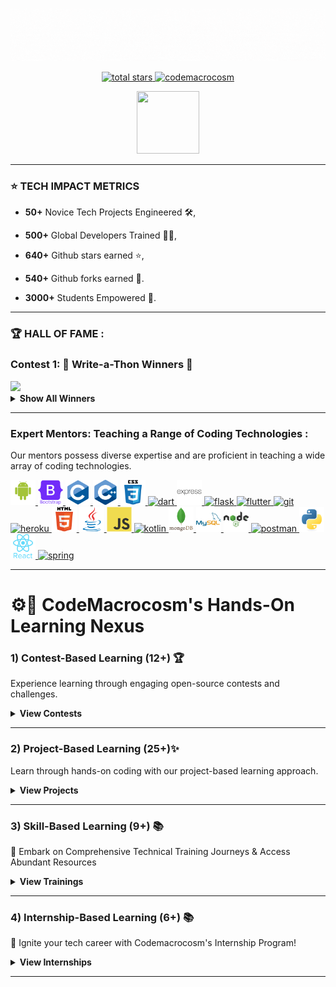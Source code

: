 

<!--

**Here are some ideas to get you started:**

🙋‍♀️ A short introduction - what is your organization all about?
🌈 Contribution guidelines - how can the community get involved?
👩‍💻 Useful resources - where can the community find your docs? Is there anything else the community should know?
🍿 Fun facts - what does your team eat for breakfast?
🧙 Remember, you can do mighty things with the power of [Markdown](https://docs.github.com/github/writing-on-github/getting-started-with-writing-and-formatting-on-github/basic-writing-and-formatting-syntax)
-->


![banner](https://github.com/CodeMacrocosm/.github/blob/main/profile/cm%20banner%20gif.gif)

<!--📛BADGES / 🌐WEBSITE: https://github.com/DenverCoder1/custom-icon-badges -->


<p align="center">
  
  <a href="https://github.com/CodeMacrocosm?tab=repositories&sort=stargazers">
    <img alt="total stars" title="Total stars on GitHub" src="https://img.shields.io/github/stars/CodeMacrocosm?color=007acc&labelColor=0055aa&style=for-the-badge&logo=person-add&label=Stars&logoColor=white"/>
  </a>


 

  <!--👀VIEWS / 🌐WEBSITE: https://github.com/antonkomarev/github-profile-views-counter -->
  <a href="https://github.com/codemacrocosm?tab=Profile Views">
    <img src="https://komarev.com/ghpvc/?username=codemacrocosmi&label=Profile%20views&color=007acc&style=for-the-badge" alt="codemacrocosm" />
   </a>
   
</p>



<!--🖼️OCTOCAT-->
<p align="center">
<img src="https://media.giphy.com/media/IP7sarl7C5lSFCw9rG/giphy.gif"  width="100px" height="100px"></p>

---
### ⭐️ TECH IMPACT METRICS

- **50+** Novice Tech Projects Engineered 🛠️,

- **500+** Global Developers Trained 👨‍💻,

- **640+** Github stars earned ⭐️,

- **540+** Github forks earned 🍴.

- **3000+** Students Empowered 🚀.



---

<p align="center">




###  🏆 HALL OF FAME : 

  ###  Contest 1: 🥇 Write-a-Thon Winners 🥇

  <a href="https://github.com/codeMacrocosm/Write-a-Thon-20/graphs/contributors">
    <img src="https://contrib.rocks/image?repo=codeMacrocosm/Write-a-Thon-20" />
  </a>

  <details>
  <summary><strong>Show All Winners </strong></summary>

---

  ###  Contest 2: 🥇 Start-a-Thon Winners 🥇
  <a href="https://github.com/codeMacrocosm/Start-a-Thon-20/graphs/contributors">
    <img src="https://contrib.rocks/image?repo=codeMacrocosm/Start-a-Thon-20" />
  </a>



  ### Contest 3: 🥇 Design-a-Thon Winners 🥇
  <a href="https://github.com/codeMacrocosm/Design-a-Thon-20/graphs/contributors">
    <img src="https://contrib.rocks/image?repo=codeMacrocosm/Design-a-Thon-20" />
  </a>

  ###  Contest 4: 🥇 Web-a-Thon Winners 🥇
  <a href="https://github.com/codeMacrocosm/Web-a-Thon-20/graphs/contributors">
    <img src="https://contrib.rocks/image?repo=codeMacrocosm/Web-a-Thon-20" />
  </a>



  ###  Contest 5: 🥇 Pull-a-Thon Winners 🥇
  <a href="https://github.com/codeMacrocosm/Pull-a-Thon-21/graphs/contributors">
    <img src="https://contrib.rocks/image?repo=codeMacrocosm/Pull-a-Thon-21" />
  </a>

  ###  Contest 6: 🥇 Dev-a-Thon Winners 🥇
  <a href="https://github.com/codeMacrocosm/Dev-a-Thon-21/graphs/contributors">
    <img src="https://contrib.rocks/image?repo=codeMacrocosm/Dev-a-Thon-21" />
  </a>

  ###  Contest 7: 🥇 Snip-a-Thon Winners 🥇
  <a href="https://github.com/codeMacrocosm/Snip-a-Thon-21/graphs/contributors">
    <img src="https://contrib.rocks/image?repo=codeMacrocosm/Snip-a-Thon-21" />
  </a>

  ###  Contest 8: 🥇 Pattern-a-Thon Winners 🥇
  <a href="https://github.com/codeMacrocosm/Pattern-a-Thon-22/graphs/contributors">
    <img src="https://contrib.rocks/image?repo=codeMacrocosm/Pattern-a-Thon-22" />
  </a>

  ###  Contest 9: 🥇 Write-a-Thon Winners 🥇
  <a href="https://github.com/codeMacrocosm/Vocab-a-Thon-22/graphs/contributors">
    <img src="https://contrib.rocks/image?repo=codeMacrocosm/Vocab-a-Thon-22" />
  </a>

  ###  Contest 10: 🥇 Algo-a-Thon Winners 🥇
  <a href="https://github.com/codeMacrocosm/Algo-a-Thon-22/graphs/contributors">
    <img src="https://contrib.rocks/image?repo=codeMacrocosm/Algo-a-Thon-22" />
  </a>

  ###  Contest 11: 🥇 Profile-a-Thon Winners 🥇
  <a href="https://github.com/codeMacrocosm/Profile-a-Thon-22/graphs/contributors">
    <img src="https://contrib.rocks/image?repo=codeMacrocosm/Profile-a-Thon-22" />
  </a>

  ###  Contest 12: 🥇 Turtle-a-Thon Winners 🥇
  <a href="https://github.com/codeMacrocosm/Turtle-a-Thon-23/graphs/contributors">
    <img src="https://contrib.rocks/image?repo=codeMacrocosm/Turtle-a-Thon-23" />
  </a>

</details>



</div>

---


<h3 align="left"> Expert Mentors: Teaching a Range of Coding Technologies :</h3>

Our mentors possess diverse expertise and are proficient in teaching a wide array of coding technologies.

<p align="left"> <a href="https://developer.android.com" target="_blank" rel="noreferrer"> <img src="https://raw.githubusercontent.com/devicons/devicon/master/icons/android/android-original-wordmark.svg" alt="android" width="40" height="40"/> </a> <a href="https://getbootstrap.com" target="_blank" rel="noreferrer"> <img src="https://raw.githubusercontent.com/devicons/devicon/master/icons/bootstrap/bootstrap-plain-wordmark.svg" alt="bootstrap" width="40" height="40"/> </a> <a href="https://www.cprogramming.com/" target="_blank" rel="noreferrer"> <img src="https://raw.githubusercontent.com/devicons/devicon/master/icons/c/c-original.svg" alt="c" width="40" height="40"/> </a> <a href="https://www.w3schools.com/cpp/" target="_blank" rel="noreferrer"> <img src="https://raw.githubusercontent.com/devicons/devicon/master/icons/cplusplus/cplusplus-original.svg" alt="cplusplus" width="40" height="40"/> </a> <a href="https://www.w3schools.com/css/" target="_blank" rel="noreferrer"> <img src="https://raw.githubusercontent.com/devicons/devicon/master/icons/css3/css3-original-wordmark.svg" alt="css3" width="40" height="40"/> </a> <a href="https://dart.dev" target="_blank" rel="noreferrer"> <img src="https://www.vectorlogo.zone/logos/dartlang/dartlang-icon.svg" alt="dart" width="40" height="40"/> </a> <a href="https://expressjs.com" target="_blank" rel="noreferrer"> <img src="https://raw.githubusercontent.com/devicons/devicon/master/icons/express/express-original-wordmark.svg" alt="express" width="40" height="40"/> </a> <a href="https://flask.palletsprojects.com/" target="_blank" rel="noreferrer"> <img src="https://www.vectorlogo.zone/logos/pocoo_flask/pocoo_flask-icon.svg" alt="flask" width="40" height="40"/> </a> <a href="https://flutter.dev" target="_blank" rel="noreferrer"> <img src="https://www.vectorlogo.zone/logos/flutterio/flutterio-icon.svg" alt="flutter" width="40" height="40"/> </a> <a href="https://git-scm.com/" target="_blank" rel="noreferrer"> <img src="https://www.vectorlogo.zone/logos/git-scm/git-scm-icon.svg" alt="git" width="40" height="40"/> </a> <a href="https://heroku.com" target="_blank" rel="noreferrer"> <img src="https://www.vectorlogo.zone/logos/heroku/heroku-icon.svg" alt="heroku" width="40" height="40"/> </a> <a href="https://www.w3.org/html/" target="_blank" rel="noreferrer"> <img src="https://raw.githubusercontent.com/devicons/devicon/master/icons/html5/html5-original-wordmark.svg" alt="html5" width="40" height="40"/> </a> <a href="https://www.java.com" target="_blank" rel="noreferrer"> <img src="https://raw.githubusercontent.com/devicons/devicon/master/icons/java/java-original.svg" alt="java" width="40" height="40"/> </a> <a href="https://developer.mozilla.org/en-US/docs/Web/JavaScript" target="_blank" rel="noreferrer"> <img src="https://raw.githubusercontent.com/devicons/devicon/master/icons/javascript/javascript-original.svg" alt="javascript" width="40" height="40"/> </a> <a href="https://kotlinlang.org" target="_blank" rel="noreferrer"> <img src="https://www.vectorlogo.zone/logos/kotlinlang/kotlinlang-icon.svg" alt="kotlin" width="40" height="40"/> </a> <a href="https://www.mongodb.com/" target="_blank" rel="noreferrer"> <img src="https://raw.githubusercontent.com/devicons/devicon/master/icons/mongodb/mongodb-original-wordmark.svg" alt="mongodb" width="40" height="40"/> </a> <a href="https://www.mysql.com/" target="_blank" rel="noreferrer"> <img src="https://raw.githubusercontent.com/devicons/devicon/master/icons/mysql/mysql-original-wordmark.svg" alt="mysql" width="40" height="40"/> </a> <a href="https://nodejs.org" target="_blank" rel="noreferrer"> <img src="https://raw.githubusercontent.com/devicons/devicon/master/icons/nodejs/nodejs-original-wordmark.svg" alt="nodejs" width="40" height="40"/> </a> <a href="https://postman.com" target="_blank" rel="noreferrer"> <img src="https://www.vectorlogo.zone/logos/getpostman/getpostman-icon.svg" alt="postman" width="40" height="40"/> </a> <a href="https://www.python.org" target="_blank" rel="noreferrer"> <img src="https://raw.githubusercontent.com/devicons/devicon/master/icons/python/python-original.svg" alt="python" width="40" height="40"/> </a> <a href="https://reactjs.org/" target="_blank" rel="noreferrer"> <img src="https://raw.githubusercontent.com/devicons/devicon/master/icons/react/react-original-wordmark.svg" alt="react" width="40" height="40"/> </a> <a href="https://spring.io/" target="_blank" rel="noreferrer"> <img src="https://www.vectorlogo.zone/logos/springio/springio-icon.svg" alt="spring" width="40" height="40"/> </a> </p>

---

# ⚙️🧠 CodeMacrocosm's Hands-On Learning Nexus

### 1) Contest-Based Learning (12+) 🏆

Experience learning through engaging open-source contests and challenges.

<details>
  <summary><strong>View Contests </strong></summary>

- **Contest 1: [🏆 Write-a-Thon-20](https://github.com/CodeMacrocosm/Write-a-Thon-20)**
  - 🌟 Unleash the Creative Power of Magic Words
  - Stars: 11, Forks: 3, Contributors: 10

- **Contest 2: [🌟 Start-a-Thon-20](https://github.com/CodeMacrocosm/Start-a-Thon-20)**
  - 🌟 The Hello World Spectacular Extravaganza
  - Stars: 11, Forks: 6, Contributors: 32

- **Contest 3: [💻 Design-a-Thon-20](https://github.com/CodeMacrocosm/Design-a-Thon-20)**
  - 🌟 Storyteller's Canvas - Design Your Narrative
  - Stars: 12, Forks: 10, Contributors: 9

- **Contest 4: [🌐 Web-a-Thon-20](https://github.com/CodeMacrocosm/Web-a-Thon-20)**
  - 🌟 Ultimate Web Development Showdown!
  - Stars: 38, Forks: 127, Contributors: 120

- **Contest 5: [🚀 Pull-a-Thon-21](https://github.com/CodeMacrocosm/Pull-a-Thon-21)**
  - 🌟 Entry Point to Open Source Collaboration!
  - Stars: 25, Forks: 117, Contributors: 135

- **Contest 6: [✂️ Dev-a-Thon-21](https://github.com/CodeMacrocosm/Dev-a-Thon-21)**
  - 🌟 Your Gateway to Express Your Dev Journey!
  - Stars: 10, Forks: 30, Contributors: 31

- **Contest 7: [🌟 Snip-a-Thon-21](https://github.com/CodeMacrocosm/Snip-a-Thon-21)**
  - 🌟 Code Brilliance, One Snippet at a Time!
  - Stars: 11, Forks: 32, Contributors: 28

- **Contest 8: [📖 Vocab-a-Thon-22](https://github.com/CodeMacrocosm/Vocab-a-Thon-22)**
  - 🌟 Your Passport to Word Wonderland!
  - Stars: 26, Forks: 31, Contributors: 33

- **Contest 9: [💻 Pattern-a-Thon-22](https://github.com/CodeMacrocosm/Pattern-a-Thon-22)**
  - 🌟 Artistic Expressive Canvas in Code
  - Stars: 27, Forks: 39, Contributors: 39

- **Contest 10: [🌐 Algo-a-Thon-22](https://github.com/CodeMacrocosm/Algo-a-Thon-22)**
  - 🌟 Ingeniously Crafting Algorithms Anew
  - Stars: 35, Forks: 78, Contributors: 83

- **Contest 11: [✨ Turtle-a-Thon-23](https://github.com/CodeMacrocosm/Turtle-a-Thon-23)**
  - 🌟 Explore Turtle Graphics Bliss...
  - Stars: 8, Forks: 8, Contributors: 8

</details>

---

### 2) Project-Based Learning (25+)✨

Learn through hands-on coding with our project-based learning approach.

<details>
  <summary><strong> View Projects </strong></summary>


### 🚀 Welcome to Our Coding Universe! 🌌

At CodeMacrocosm, we believe in hands-on learning that propels your coding journey to new heights. Led by our visionary Technical Director, we're on a mission to revolutionize the way you learn and engage with technology. With a diverse array of projects, mentorship programs, and workshops, we're here to empower you to unleash your full potential in the world of coding.


Ready to embark on an epic coding journey? Join us and let's code the future together! 🚀✨


### Here are the Projects Led by Our Technical Director during Masterclass sessions for various batches

1. **[Pandemic Alert](https://github.com/CodeMacrocosm/Pandemic-Alert)**
   - **🎯 Learning Outcome:** Create a real-time pandemic alert system.
   - **💻 Tech Stack:** Python
   - **⭐ Stats:** 13 Stars, 1 Fork

2. **[Text-to-Speech (TTS)](https://github.com/CodeMacrocosm/TTS)**
   - **🔊 Learning Outcome:** Convert text into speech.
   - **💻 Tech Stack:** Python
   - **⭐ Stats:** 13 Stars, 1 Fork

3. **[Bio Data](https://github.com/CodeMacrocosm/Bio-Data)**
   - **📝 Learning Outcome:** Create and manage biodata.
   - **💻 Tech Stack:** HTML
   - **⭐ Stats:** 12 Stars, 2 Forks

4. **[Teal Minimal Portfolio](https://github.com/CodeMacrocosm/Teal-Minimal-Portfolio)**
   - **🎨 Learning Outcome:** Design a minimalistic portfolio.
   - **💻 Tech Stack:** HTML, CSS
   - **⭐ Stats:** 13 Stars, 2 Forks

5. **[Tinder for Dogs](https://github.com/CodeMacrocosm/tindog)**
   - **🐶 Learning Outcome:** Develop a dog matching app.
   - **💻 Tech Stack:** HTML, CSS, Bootstrap
   - **⭐ Stats:** 12 Stars, 1 Fork

6. **[Polka Dot](https://github.com/CodeMacrocosm/the_hirst_painting)**
   - **🔵 Learning Outcome:** Create polka dot patterns.
   - **💻 Tech Stack:** Turtle GUI (Python)
   - **⭐ Stats:** 14 Stars, 2 Forks

7. **[Spirograph](https://github.com/CodeMacrocosm/spirograph)**
   - **🌀 Learning Outcome:** Create intricate spirograph patterns.
   - **💻 Tech Stack:** Turtle GUI (Python)
   - **⭐ Stats:** 17 Stars, 3 Forks

8. **[Doraemon](https://github.com/CodeMacrocosm/doraemon)**
   - **🤖 Learning Outcome:** Draw the character Doraemon.
   - **💻 Tech Stack:** Turtle GUI (Python)
   - **⭐ Stats:** 14 Stars, 3 Forks

9. **[Among Us Tribute](https://github.com/CodeMacrocosm/among-us)**
   - **👾 Learning Outcome:** Create a tribute to the game Among Us.
   - **💻 Tech Stack:** Turtle GUI (Python)
   - **⭐ Stats:** 11 Stars, 1 Fork

10. **[Drums Kit](https://github.com/CodeMacrocosm/drums-app)**
    - **🥁 Learning Outcome:** Create an interactive drums kit.
    - **💻 Tech Stack:** HTML, CSS, JavaScript
    - **⭐ Stats:** 14 Stars, 1 Fork

11. **[Dice Game](https://github.com/CodeMacrocosm/Dice-game)**
    - **🎲 Learning Outcome:** Implement a simple dice game.
    - **💻 Tech Stack:** HTML, CSS, JavaScript
    - **⭐ Stats:** 13 Stars, 1 Fork

12. **[Favicon Fetcher](https://github.com/CodeMacrocosm/favicon-fetcher)**
    - **🌐 Learning Outcome:** Fetch favicons from websites.
    - **💻 Tech Stack:** HTML, CSS, JavaScript
    - **⭐ Stats:** 10 Stars, 1 Fork

13. **[Kanye Quotes Generator](https://github.com/CodeMacrocosm/kanye-quotes-generator)**
    - **🎤 Learning Outcome:** Generate random Kanye West quotes using an API.
    - **💻 Tech Stack:** JavaScript (API)
    - **⭐ Stats:** 12 Stars, 1 Fork

14. **[Real-time ISS Tracker](https://github.com/CodeMacrocosm/Real-time-ISS-Tracker)**
    - **🌍 Learning Outcome:** Track the International Space Station in real-time.
    - **💻 Tech Stack:** Python, Tkinter
    - **⭐ Stats:** 12 Stars, 1 Fork

15. **[Flask API Integration](https://github.com/CodeMacrocosm/Flask-API-Integration)**
    - **🚀 Learning Outcome:** Integrate APIs into Flask applications.
    - **💻 Tech Stack:** Python, Flask
    - **⭐ Stats:** 10 Stars, 1 Fork

16. **[Miles to Kilometers Converter](https://github.com/CodeMacrocosm/miles-to-km-converter)**
    - **➡️🚶 Learning Outcome:** Build a converter for miles to kilometers.
    - **💻 Tech Stack:** Tkinter (Python)
    - **⭐ Stats:** 13 Stars, 1 Fork

17. **[I Am Rich App](https://github.com/CodeMacrocosm/rich-app)**
    - **💰 Learning Outcome:** Create a simple "I Am Rich" app.
    - **💻 Tech Stack:** Flutter
    - **⭐ Stats:** 13 Stars, 1 Fork

18. **[BizCard App](https://github.com/CodeMacrocosm/bizcard-app)**
    - **📇 Learning Outcome:** Create a business card app.
    - **💻 Tech Stack:** Flutter
    - **⭐ Stats:** 13 Stars, 1 Fork

19. **[Responsive Side Panel](https://github.com/CodeMacrocosm/Responsive-Side-Panel)**
    - **💻 Learning Outcome:** Create a responsive side panel for websites.
    - **💻 Tech Stack:** HTML, CSS, JavaScript
    - **⭐ Stats:** Not available

20. **[Automated Personalized Email](https://github.com/CodeMacrocosm/Automated-personalized-Email)**
    - **✉️ Learning Outcome:** Automate personalized email sending using Python and SMTP.
    - **💻 Tech Stack:** Python, SMTP
    - **⭐ Stats:** 13 Stars

21. **[Birthday Wisher App](https://github.com/CodeMacrocosm/BGC-app)**
    - **🎈 Learning Outcome:** Create an app for automating birthday wishes.
    - **💻 Tech Stack:** Not available
    - **⭐ Stats:** 14 Stars

22. **[The Pomodoro](https://github.com/CodeMacrocosm/the-pomodoro)**
    - **⏰ Learning Outcome:** Implement the Pomodoro Technique in a web app.
    - **💻 Tech Stack:** Not available
    - **⭐ Stats:** 12 Stars

23. **[MP4 to GIF Converter](https://github.com/CodeMacrocosm/mp4-to-gif)**
    - **🎞️ Learning Outcome:** Convert MP4 videos to GIFs.
    - **💻 Tech Stack:** Not available
    - **⭐ Stats:** 13 Stars, 2 Forks

24. **[URL Shortener](https://github.com/CodeMacrocosm/URL-shortener)**
    - **🔗 Learning Outcome:** Create a URL shortener service.
    - **💻 Tech Stack:** Not available
    - **⭐ Stats:** 13 Stars

25. **[Indian Flag](https://github.com/CodeMacrocosm/Indian_flag)**
    - **🇮🇳 Learning Outcome:** Create the Indian flag using code.
    - **💻 Tech Stack:** Not available
    - **⭐ Stats:** 13 Stars

26. **[Coffee Machine](https://github.com/CodeMacrocosm/Coffee-Machine)**
    - **☕ Learning Outcome:** Simulate a coffee machine.
    - **💻 Tech Stack:** Not available
    - **⭐ Stats:** 13 Stars

</details>



---

### 3) Skill-Based Learning (9+) 📚

🚀 Embark on Comprehensive Technical Training Journeys & Access Abundant Resources 



<details>
  <summary><strong> View Trainings </strong></summary>

- We empower global programmers with essential skills through meticulously crafted learning paths and comprehensive training.



1. **[📖 Github Training](https://github.com/CodeMacrocosm/Github-BOOK)**
   - Master version control with Git, repository management, and collaboration techniques.
   - **Stars:** 18 | **Forks:** 6

2. **[👨‍💻 Git Training](https://github.com/CodeMacrocosm/git-BOOK)**
   - Learn Git fundamentals, from version control to advanced branching strategies.
   - **Stars:** 10 | **Forks:** 5

3. **[🔧 15 days of HTML/CSS Training](https://github.com/CodeMacrocosm/HTMLCSS-BOOK)**
   - Build responsive web pages from scratch with HTML/CSS.
   - **Stars:** 11 | **Forks:** 9

4. **[⚛️ 10 Days of React.js Training](https://github.com/CodeMacrocosm/react.js-BOOK)**
   - Create dynamic user interfaces and scalable web applications with React.js.
   - **Stars:** 11 | **Forks:** 5

5. **[🌐 10 days of C Training](https://github.com/CodeMacrocosm/C-BOOK)**
   - Master the C programming language for system programming and algorithm development.
   - **Stars:** 17 | **Forks:** 7

6. **[🔍 10 days of C++ Training](https://github.com/CodeMacrocosm/CPP-BOOK)**
   - Explore advanced C++ concepts like classes and polymorphism.
   - **Stars:** 11 | **Forks:** 6

7. **[💡 30 days of DSA basics Training](https://github.com/CodeMacrocosm/DSA-BOOK)**
   - Learn essential data structures and algorithms for problem-solving.
   - **Stars:** 13 | **Forks:** 3

8. **[☕ 10 days of Java Training](https://github.com/CodeMacrocosm/JAVA-BOOK)**
   - Dive into Java programming and its ecosystem.
   - **Stars:** 10 | **Forks:** 2

9. **[🌐 45 days of Full Stack Web Development](https://github.com/CodeMacrocosm/WEBD-BOOK)**
   - Master full-stack web development from front-end to back-end.
   - **Stars:** 5 | **Forks:** 2

Join us on an enriching learning adventure and unlock your full potential in the world of programming! 🚀📚

</details>


---

### 4) Internship-Based Learning (6+) 📚

🚀 Ignite your tech career with Codemacrocosm's Internship Program! 


<details>
  <summary><strong> View Internships </strong></summary>

CodeBoost: Accelerate Your Tech Career with Codemacrocosm's Internship Program

Codemacrocosm proudly presents its free internship program, designed for students and graduates deeply passionate about technology. 🎉 Immerse yourself in hands-on experiences, receive expert mentorship, and acquire valuable skills in software development, design, marketing, and beyond. 💻✨ Don't miss out on this incredible opportunity to ignite your tech career with Codemacrocosm! 🔥 Apply now!

### Frontend Development Internship 💻
- **Hands-On Projects:** Engage in practical frontend development tasks and projects.
  
- [Apply Now](https://docs.google.com/forms/d/e/1FAIpQLSc2p5PEnS5nA6DKED1gUtX9qPTMn41lRHDWQ0SmEgYNZWrhlg/viewform)

### Backend Development Internship 🖥️
- **Coding Challenges:** Tackle backend coding challenges and implement server-side solutions.
  
- [Apply Now](https://docs.google.com/forms/d/e/1FAIpQLSc2p5PEnS5nA6DKED1gUtX9qPTMn41lRHDWQ0SmEgYNZWrhlg/viewform)

### Full Stack Development Internship 🌐
- **End-to-End Projects:** Work on full-stack projects from frontend design to backend implementation.
  
- [Apply Now](https://docs.google.com/forms/d/e/1FAIpQLSc2p5PEnS5nA6DKED1gUtX9qPTMn41lRHDWQ0SmEgYNZWrhlg/viewform)

### Python Development Internship 🐍
- **Practical Programming:** Solve Python coding exercises and complete development tasks.

- [Apply Now](https://docs.google.com/forms/d/e/1FAIpQLSc2p5PEnS5nA6DKED1gUtX9qPTMn41lRHDWQ0SmEgYNZWrhlg/viewform)

### Graphic Design Internship 🎨
- **Design Challenges:** Take on graphic design challenges and create visual assets.

- [Apply Now](https://docs.google.com/forms/d/e/1FAIpQLSc2p5PEnS5nA6DKED1gUtX9qPTMn41lRHDWQ0SmEgYNZWrhlg/viewform)

### Digital Marketing Internship 📈
- **Marketing Campaigns:** Execute digital marketing campaigns and analyze their performance.

- [Apply Now](https://docs.google.com/forms/d/e/1FAIpQLSc2p5PEnS5nA6DKED1gUtX9qPTMn41lRHDWQ0SmEgYNZWrhlg/viewform)

</details>

---

